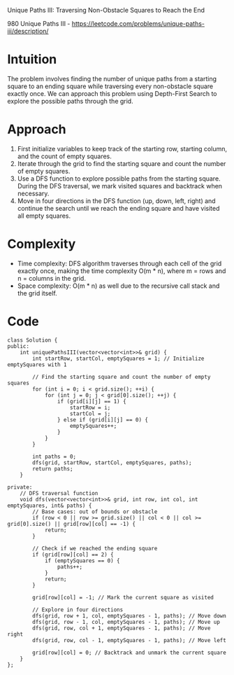 Unique Paths III: Traversing Non-Obstacle Squares to Reach the End

980 Unique Paths III - https://leetcode.com/problems/unique-paths-iii/description/

# Intuition
The problem involves finding the number of unique paths from a starting square to an ending square while traversing every non-obstacle square exactly once. We can approach this problem using Depth-First Search to explore the possible paths through the grid.

# Approach
1. First initialize variables to keep track of the starting row, starting column, and the count of empty squares.
2. Iterate through the grid to find the starting square and count the number of empty squares.
3. Use a DFS function to explore possible paths from the starting square. During the DFS traversal, we mark visited squares and backtrack when necessary.
4. Move in four directions in the DFS function (up, down, left, right) and continue the search until we reach the ending square and have visited all empty squares.
# Complexity
- Time complexity:
DFS algorithm traverses through each cell of the grid exactly once, making the time complexity O(m * n), where m = rows and n = columns in the grid.
- Space complexity:
O(m * n) as well due to the recursive call stack and the grid itself.
# Code
```
class Solution {
public:
    int uniquePathsIII(vector<vector<int>>& grid) {
        int startRow, startCol, emptySquares = 1; // Initialize emptySquares with 1

        // Find the starting square and count the number of empty squares
        for (int i = 0; i < grid.size(); ++i) {
            for (int j = 0; j < grid[0].size(); ++j) {
                if (grid[i][j] == 1) {
                    startRow = i;
                    startCol = j;
                } else if (grid[i][j] == 0) {
                    emptySquares++;
                }
            }
        }

        int paths = 0;
        dfs(grid, startRow, startCol, emptySquares, paths);
        return paths;
    }

private:
    // DFS traversal function
    void dfs(vector<vector<int>>& grid, int row, int col, int emptySquares, int& paths) {
        // Base cases: out of bounds or obstacle
        if (row < 0 || row >= grid.size() || col < 0 || col >= grid[0].size() || grid[row][col] == -1) {
            return;
        }

        // Check if we reached the ending square
        if (grid[row][col] == 2) {
            if (emptySquares == 0) {
                paths++;
            }
            return;
        }

        grid[row][col] = -1; // Mark the current square as visited

        // Explore in four directions
        dfs(grid, row + 1, col, emptySquares - 1, paths); // Move down
        dfs(grid, row - 1, col, emptySquares - 1, paths); // Move up
        dfs(grid, row, col + 1, emptySquares - 1, paths); // Move right
        dfs(grid, row, col - 1, emptySquares - 1, paths); // Move left

        grid[row][col] = 0; // Backtrack and unmark the current square
    }
};
```
